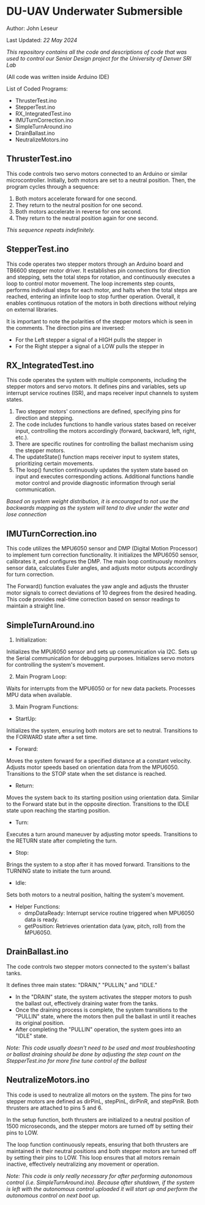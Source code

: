 # DU-UAV Underwater Submersible
Author: John Leseur

Last Updated: *22 May 2024*

*This repository contains all the code and descriptions of code that was used to control our Senior Design project for the University of Denver SRI Lab*

(All code was written inside Arduino IDE)

List of Coded Programs:
- ThrusterTest.ino
- StepperTest.ino
- RX_IntegratedTest.ino
- IMUTurnCorrection.ino
- SimpleTurnAround.ino
- DrainBallast.ino
- NeutralizeMotors.ino

## ThrusterTest.ino
This code controls two servo motors connected to an Arduino or similar microcontroller. Initially, both motors are set to a neutral position. Then, the program cycles through a sequence:

1. Both motors accelerate forward for one second.
2. They return to the neutral position for one second.
3. Both motors accelerate in reverse for one second.
4. They return to the neutral position again for one second.

*This sequence repeats indefinitely.*

## StepperTest.ino
This code operates two stepper motors through an Arduino board and TB6600 stepper motor driver. It establishes pin connections for direction and stepping, sets the total steps for rotation, and continuously executes a loop to control motor movement. The loop increments step counts, performs individual steps for each motor, and halts when the total steps are reached, entering an infinite loop to stop further operation. Overall, it enables continuous rotation of the motors in both directions without relying on external libraries.

It is important to note the polarities of the stepper motors which is seen in the comments. The direction pins are inversed:
* For the Left stepper a signal of a HIGH pulls the stepper in
* For the Right stepper a signal of a LOW pulls the stepper in

## RX_IntegratedTest.ino
This code operates the system with multiple components, including the stepper motors and servo motors. 
It defines pins and variables, sets up interrupt service routines (ISR), and maps receiver input channels to system states. 

1. Two stepper motors' connections are defined, specifying pins for direction and stepping.
2. The code includes functions to handle various states based on receiver input, controlling the motors accordingly (forward, backward, left, right, etc.).
3. There are specific routines for controlling the ballast mechanism using the stepper motors.
4. The updateState() function maps receiver input to system states, prioritizing certain movements.
5. The loop() function continuously updates the system state based on input and executes corresponding actions. Additional functions handle motor control and provide diagnostic information through serial communication.

*Based on system weight distribution, it is encouraged to not use the backwards mapping as the system will tend to dive under the water and lose connection*

## IMUTurnCorrection.ino
This code utilizes the MPU6050 sensor and DMP (Digital Motion Processor) to implement turn correction functionality. It initializes the MPU6050 sensor, calibrates it, and configures the DMP. The main loop continuously monitors sensor data, calculates Euler angles, and adjusts motor outputs accordingly for turn correction.

The Forward() function evaluates the yaw angle and adjusts the thruster motor signals to correct deviations of 10 degrees from the desired heading. This code provides real-time correction based on sensor readings to maintain a straight line.

## SimpleTurnAround.ino
1. Initialization:

Initializes the MPU6050 sensor and sets up communication via I2C.
Sets up the Serial communication for debugging purposes.
Initializes servo motors for controlling the system's movement.

2. Main Program Loop:

Waits for interrupts from the MPU6050 or for new data packets.
Processes MPU data when available.

3. Main Program Functions:

  * StartUp:

Initializes the system, ensuring both motors are set to neutral.
Transitions to the FORWARD state after a set time.

  * Forward:

Moves the system forward for a specified distance at a constant velocity.
Adjusts motor speeds based on orientation data from the MPU6050.
Transitions to the STOP state when the set distance is reached.

  * Return:

Moves the system back to its starting position using orientation data.
Similar to the Forward state but in the opposite direction.
Transitions to the IDLE state upon reaching the starting position.

  * Turn:

Executes a turn around maneuver by adjusting motor speeds.
Transitions to the RETURN state after completing the turn.

  * Stop:

Brings the system to a stop after it has moved forward.
Transitions to the TURNING state to initiate the turn around.

  * Idle:

Sets both motors to a neutral position, halting the system's movement.

* Helper Functions:
  - dmpDataReady: Interrupt service routine triggered when MPU6050 data is ready.
  - getPosition: Retrieves orientation data (yaw, pitch, roll) from the MPU6050.

## DrainBallast.ino
The code controls two stepper motors connected to the system's ballast tanks. 

It defines three main states: "DRAIN," "PULLIN," and "IDLE."

* In the "DRAIN" state, the system activates the stepper motors to push the ballast out, effectively draining water from the tanks.
* Once the draining process is complete, the system transitions to the "PULLIN" state, where the motors then pull the ballast in until it reaches its original position.
* After completing the "PULLIN" operation, the system goes into an "IDLE" state.

*Note: This code usually doesn't need to be used and most troubleshooting or ballast draining should be done by adjusting the step count on the StepperTest.ino for more fine tune control of the ballast*

## NeutralizeMotors.ino
This code is used to neutralize all motors on the system. The pins for two stepper motors are defined as dirPinL, stepPinL, dirPinR, and stepPinR. Both thrusters are attached to pins 5 and 6.

In the setup function, both thrusters are initialized to a neutral position of 1500 microseconds, and the stepper motors are turned off by setting their pins to LOW.

The loop function continuously repeats, ensuring that both thrusters are maintained in their neutral positions and both stepper motors are turned off by setting their pins to LOW. This loop ensures that all motors remain inactive, effectively neutralizing any movement or operation.

*Note: This code is only really necessary for after performing autonomous control (i.e. SimpleTurnAround.ino). Because after shutdown, if the system is left with the autonomous control uploaded it will start up and perform the autonomous control on next boot up.*




  



